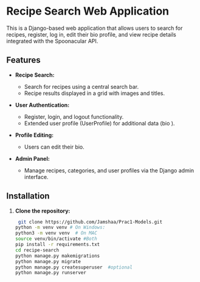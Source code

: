 # Recipe Search Web Application

This is a Django-based web application that allows users to search for recipes, register, log in, edit their bio profile, and view recipe details integrated with the Spoonacular API.

## Features

- **Recipe Search:**  
  - Search for recipes using a central search bar.
  - Recipe results displayed in a grid with images and titles.
  
- **User Authentication:**  
  - Register, login, and logout functionality.
  - Extended user profile (UserProfile) for additional data (bio ).
  
- **Profile Editing:**  
  - Users can edit their bio.

- **Admin Panel:**  
  - Manage recipes, categories, and user profiles via the Django admin interface.

## Installation

1. **Clone the repository:**

   ```bash
    git clone https://github.com/Jamshaa/Prac1-Models.git
   python -m venv venv # On Windows:
   python3 -m venv venv  # On MAC
   source venv/bin/activate #Both
   pip install -r requirements.txt
   cd recipe-search
   python manage.py makemigrations
   python manage.py migrate
   python manage.py createsuperuser  #optional
   python manage.py runserver


   
   
